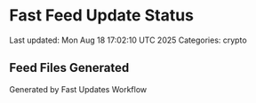 # Fast Feed Update Status
Last updated: Mon Aug 18 17:02:10 UTC 2025
Categories: crypto

## Feed Files Generated

Generated by Fast Updates Workflow
